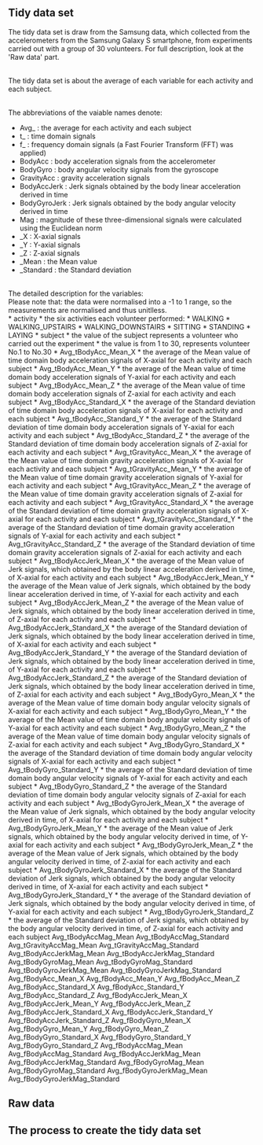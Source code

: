 ## Tidy data set
The tidy data set is draw from the Samsung data, which collected from the accelerometers from the Samsung Galaxy S smartphone, from experiments carried out with a group of 30 volunteers. For full description, look at the 'Raw data' part. <br><br>

The tidy data set is about the average of each variable for each activity and each subject. <br><br>

The abbreviations of the vaiable names denote: <br>
* Avg_ : the average for each activity and each subject
* t_ : time domain signals
* f_ : frequency domain signals (a Fast Fourier Transform (FFT) was applied)
* BodyAcc : body acceleration signals from the accelerometer
* BodyGyro : body angular velocity signals from the gyroscope
* GravityAcc : gravity acceleration signals
* BodyAccJerk : Jerk signals obtained by the body linear acceleration derived in time
* BodyGyroJerk : Jerk signals obtained by the body angular velocity derived in time
* Mag : magnitude of these three-dimensional signals were calculated using the Euclidean norm
* _X : X-axial signals
* _Y : Y-axial signals
* _Z : Z-axial signals
* _Mean : the Mean value
* _Standard : the Standard deviation

<br>
The detailed description for the variables: <br>
Please note that: the data were normalised into a -1 to 1 range, so the measurements are normalised and thus unitlless. <br>
* activity
  * the six activities each volunteer performed:
  * WALKING
  * WALKING_UPSTAIRS 
  * WALKING_DOWNSTAIRS
  * SITTING
  * STANDING 
  * LAYING
* subject
  * the value of the subject represents a volunteer who carried out the experiment
  * the value is from 1 to 30, represents volunteer No.1 to No.30 
* Avg_tBodyAcc_Mean_X
  * the average of the Mean value of time domain body acceleration signals of X-axial for each activity and each subject
* Avg_tBodyAcc_Mean_Y
  * the average of the Mean value of time domain body acceleration signals of Y-axial for each activity and each subject
* Avg_tBodyAcc_Mean_Z
  * the average of the Mean value of time domain body acceleration signals of Z-axial for each activity and each subject
* Avg_tBodyAcc_Standard_X
  * the average of the Standard deviation of time domain body acceleration signals of X-axial for each activity and each subject
* Avg_tBodyAcc_Standard_Y
  * the average of the Standard deviation of time domain body acceleration signals of Y-axial for each activity and each subject
* Avg_tBodyAcc_Standard_Z
  * the average of the Standard deviation of time domain body acceleration signals of Z-axial for each activity and each subject
* Avg_tGravityAcc_Mean_X
  * the average of the Mean value of time domain gravity acceleration signals of X-axial for each activity and each subject
* Avg_tGravityAcc_Mean_Y
  * the average of the Mean value of time domain gravity acceleration signals of Y-axial for each activity and each subject
* Avg_tGravityAcc_Mean_Z
  * the average of the Mean value of time domain gravity acceleration signals of Z-axial for each activity and each subject
* Avg_tGravityAcc_Standard_X
  * the average of the Standard deviation of time domain gravity acceleration signals of X-axial for each activity and each subject
* Avg_tGravityAcc_Standard_Y
  * the average of the Standard deviation of time domain gravity acceleration signals of Y-axial for each activity and each subject
* Avg_tGravityAcc_Standard_Z
  * the average of the Standard deviation of time domain gravity acceleration signals of Z-axial for each activity and each subject
* Avg_tBodyAccJerk_Mean_X
  * the average of the Mean value of Jerk signals, which obtained by the body linear acceleration derived in time, of X-axial for each activity and each subject
* Avg_tBodyAccJerk_Mean_Y
  * the average of the Mean value of Jerk signals, which obtained by the body linear acceleration derived in time, of Y-axial for each activity and each subject
* Avg_tBodyAccJerk_Mean_Z
  * the average of the Mean value of Jerk signals, which obtained by the body linear acceleration derived in time, of Z-axial for each activity and each subject 
* Avg_tBodyAccJerk_Standard_X
  * the average of the Standard deviation of Jerk signals, which obtained by the body linear acceleration derived in time, of X-axial for each activity and each subject
* Avg_tBodyAccJerk_Standard_Y
  * the average of the Standard deviation of Jerk signals, which obtained by the body linear acceleration derived in time, of Y-axial for each activity and each subject
* Avg_tBodyAccJerk_Standard_Z
  * the average of the Standard deviation of Jerk signals, which obtained by the body linear acceleration derived in time, of Z-axial for each activity and each subject
* Avg_tBodyGyro_Mean_X
  * the average of the Mean value of time domain body angular velocity signals of X-axial for each activity and each subject
* Avg_tBodyGyro_Mean_Y
  * the average of the Mean value of time domain body angular velocity signals of Y-axial for each activity and each subject
* Avg_tBodyGyro_Mean_Z
  * the average of the Mean value of time domain body angular velocity signals of Z-axial for each activity and each subject
* Avg_tBodyGyro_Standard_X
  * the average of the Standard deviation of time domain body angular velocity signals of X-axial for each activity and each subject
* Avg_tBodyGyro_Standard_Y
  * the average of the Standard deviation of time domain body angular velocity signals of Y-axial for each activity and each subject
* Avg_tBodyGyro_Standard_Z
  * the average of the Standard deviation of time domain body angular velocity signals of Z-axial for each activity and each subject
* Avg_tBodyGyroJerk_Mean_X
  * the average of the Mean value of Jerk signals, which obtained by the body angular velocity derived in time, of X-axial for each activity and each subject
* Avg_tBodyGyroJerk_Mean_Y
  * the average of the Mean value of Jerk signals, which obtained by the body angular velocity derived in time, of Y-axial for each activity and each subject
* Avg_tBodyGyroJerk_Mean_Z
  * the average of the Mean value of Jerk signals, which obtained by the body angular velocity derived in time, of Z-axial for each activity and each subject
* Avg_tBodyGyroJerk_Standard_X
  * the average of the Standard deviation of Jerk signals, which obtained by the body angular velocity derived in time, of X-axial for each activity and each subject
* Avg_tBodyGyroJerk_Standard_Y
  * the average of the Standard deviation of Jerk signals, which obtained by the body angular velocity derived in time, of Y-axial for each activity and each subject
* Avg_tBodyGyroJerk_Standard_Z
  * the average of the Standard deviation of Jerk signals, which obtained by the body angular velocity derived in time, of Z-axial for each activity and each subject
Avg_tBodyAccMag_Mean
Avg_tBodyAccMag_Standard
Avg_tGravityAccMag_Mean
Avg_tGravityAccMag_Standard
Avg_tBodyAccJerkMag_Mean
Avg_tBodyAccJerkMag_Standard
Avg_tBodyGyroMag_Mean
Avg_tBodyGyroMag_Standard
Avg_tBodyGyroJerkMag_Mean
Avg_tBodyGyroJerkMag_Standard
Avg_fBodyAcc_Mean_X
Avg_fBodyAcc_Mean_Y
Avg_fBodyAcc_Mean_Z
Avg_fBodyAcc_Standard_X
Avg_fBodyAcc_Standard_Y
Avg_fBodyAcc_Standard_Z
Avg_fBodyAccJerk_Mean_X
Avg_fBodyAccJerk_Mean_Y
Avg_fBodyAccJerk_Mean_Z
Avg_fBodyAccJerk_Standard_X
Avg_fBodyAccJerk_Standard_Y
Avg_fBodyAccJerk_Standard_Z
Avg_fBodyGyro_Mean_X
Avg_fBodyGyro_Mean_Y
Avg_fBodyGyro_Mean_Z
Avg_fBodyGyro_Standard_X
Avg_fBodyGyro_Standard_Y
Avg_fBodyGyro_Standard_Z
Avg_fBodyAccMag_Mean
Avg_fBodyAccMag_Standard
Avg_fBodyAccJerkMag_Mean
Avg_fBodyAccJerkMag_Standard
Avg_fBodyGyroMag_Mean
Avg_fBodyGyroMag_Standard
Avg_fBodyGyroJerkMag_Mean
Avg_fBodyGyroJerkMag_Standard


## Raw data

## The process to create the tidy data set
